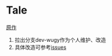 # Tale
[原作](https://git.oschina.net/biezhi/tale)

1. 拉出分支dev-wugy作为个人维护、改造
2. 具体改造可参考[issues](https://git.oschina.net/devotion/tale/issues)
